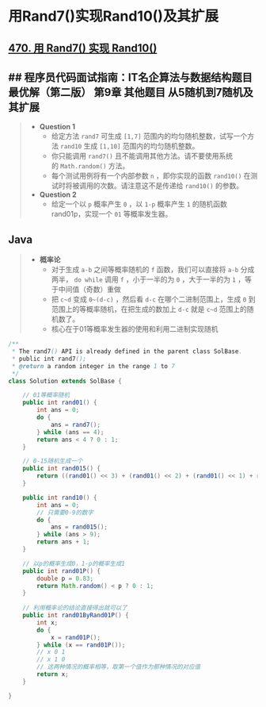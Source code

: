 # 用Rand7()实现Rand10()及其扩展

## [470. 用 Rand7() 实现 Rand10()](https://leetcode.cn/problems/implement-rand10-using-rand7/)

## ## 程序员代码面试指南：IT名企算法与数据结构题目最优解（第二版） 第9章 其他题目 从5随机到7随机及其扩展

> - **Question 1**
>   - 给定方法 `rand7` 可生成 `[1,7]` 范围内的均匀随机整数，试写一个方法 `rand10` 生成 `[1,10]` 范围内的均匀随机整数。
>   - 你只能调用 `rand7()` 且不能调用其他方法。请不要使用系统的 `Math.random()` 方法。
>   - 每个测试用例将有一个内部参数 `n` ，即你实现的函数 `rand10()` 在测试时将被调用的次数。请注意这不是传递给 `rand10()` 的参数。
> - **Question 2**
>   - 给定一个以 `p` 概率产生 `0` ，以 `1-p` 概率产生 `1` 的随机函数rand01p，实现一个 `01` 等概率发生器。

## Java

> - **概率论**
>   - 对于生成 `a-b` 之间等概率随机的 `f` 函数，我们可以直接将 `a-b` 分成两半， `do while` 调用 `f` ，小于一半的为 `0` ，大于一半的为 `1` ，等于中间值（奇数）重做
>   - 把 `c~d` 变成 `0~(d-c)` ，然后看 `d-c` 在哪个二进制范围上，生成 `0` 到范围上的等概率随机，在把生成的数加上 `d-c` 就是 `c~d` 范围上的随机数了。
>   - 核心在于01等概率发生器的使用和利用二进制实现随机

```java
/**
 * The rand7() API is already defined in the parent class SolBase.
 * public int rand7();
 * @return a random integer in the range 1 to 7
 */
class Solution extends SolBase {

    // 01等概率随机
    public int rand01() {
        int ans = 0;
        do {
            ans = rand7();
        } while (ans == 4);
        return ans < 4 ? 0 : 1;
    }

    // 0-15随机生成一个
    public int rand015() {
        return ((rand01() << 3) + (rand01() << 2) + (rand01() << 1) + rand01());
    }

    public int rand10() {
        int ans = 0;
        // 只需要0-9的数字
        do {
            ans = rand015();
        } while (ans > 9);
        return ans + 1;
    }

    // 以p的概率生成0，1-p的概率生成1
    public int rand01P() {
        double p = 0.83;
        return Math.random() < p ? 0 : 1;
    }
    
    // 利用概率论的结论直接得出就可以了
    public int rand01ByRand01P() {
        int x;
        do {
            x = rand01P();
        } while (x == rand01P());
        // x 0 1
        // x 1 0
        // 这两种情况的概率相等，取第一个值作为那种情况的对应值
        return x;
    }

}
```
